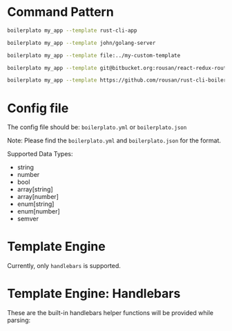# Command Pattern

```sh
boilerplato my_app --template rust-cli-app

boilerplato my_app --template john/golang-server

boilerplato my_app --template file:../my-custom-template

boilerplato my_app --template git@bitbucket.org:rousan/react-redux-router

boilerplato my_app --template https://github.com/rousan/rust-cli-boilerplate.git
``` 

# Config file

The config file should be: `boilerplato.yml` or `boilerplato.json`

Note: Please find the `boilerplato.yml` and `boilerplato.json` for the format.

Supported Data Types:
- string
- number
- bool
- array[string]
- array[number]
- enum[string]
- enum[number]
- semver

# Template Engine

Currently, only `handlebars` is supported.

# Template Engine: Handlebars

These are the built-in handlebars helper functions will be provided while parsing: